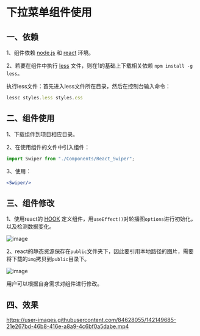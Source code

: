 # 下拉菜单组件使用

## 一、依赖

1、组件依赖 [node.js](http://nodejs.cn/learn) 和 [react](https://react.docschina.org/) 环境。

2、若要在组件中执行 [less](https://less.bootcss.com/) 文件，则在1的基础上下载相关依赖 `npm install -g less`。

执行less文件：首先进入less文件所在目录，然后在控制台输入命令：

```js
lessc styles.less styles.css
```

## 二、组件使用

1、下载组件到项目相应目录。

2、在使用组件的文件中引入组件：

```jsx
import Swiper from "./Components/React_Swiper";
```

3、使用：

```jsx
<Swiper/>
```

## 三、组件修改

1、使用react的 [HOOK](https://react.docschina.org/docs/hooks-intro.html) 定义组件，用`useEffect()`对轮播图`options`进行初始化，以及检测数据变化。

![image](https://user-images.githubusercontent.com/84628055/142149598-55a971eb-b76b-4123-9cc2-fe89c43a1844.png)

2、react的静态资源保存在`public`文件夹下，因此要引用本地路径的图片，需要将下载的`img`拷贝到`public`目录下。

![image](https://user-images.githubusercontent.com/84628055/142149629-9da4b051-5884-44e2-9ce1-3f513039e5a5.png)

用户可以根据自身需求对组件进行修改。

## 四、效果

https://user-images.githubusercontent.com/84628055/142149685-21e267bd-46b8-416e-a8a9-4c6bf0a5dabe.mp4

